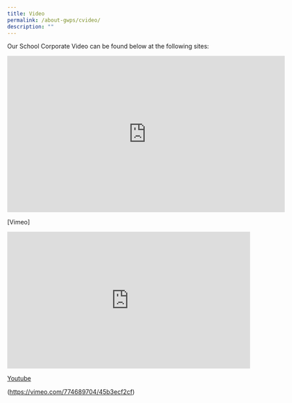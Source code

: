 ```yaml
---
title: Video
permalink: /about-gwps/cvideo/
description: ""
---
```

Our School Corporate Video can be found below at the following sites:

<iframe src="https://player.vimeo.com/video/774689704?h=45b3ecf2cf" width="640" height="360" frameborder="0" allow="autoplay; fullscreen; picture-in-picture" allowfullscreen></iframe>

[Vimeo]

<iframe width="560" height="315" src="https://www.youtube.com/embed/QrTyDeiHJgI" title="YouTube video player" frameborder="0" allow="accelerometer; autoplay; clipboard-write; encrypted-media; gyroscope; picture-in-picture" allowfullscreen></iframe>

[Youtube](https://youtu.be/QrTyDeiHJgI)

(https://vimeo.com/774689704/45b3ecf2cf)